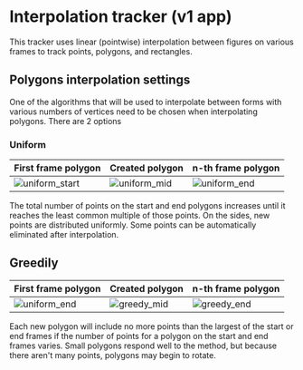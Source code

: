 # Interpolation tracker (v1 app)

This tracker uses linear (pointwise) interpolation between figures on various frames to track points, polygons, and rectangles.

## Polygons interpolation settings

One of the algorithms that will be used to interpolate between forms with various numbers of vertices need to be chosen when interpolating polygons.
There are 2 options

### Uniform

| First frame polygon                                                                                                     | Created polygon                                                                                                       | n-th frame polygon |
| ----------------------------------------------------------------------------------------------------------------------- | --------------------------------------------------------------------------------------------------------------------- | ------------------ |
| ![uniform_start](https://user-images.githubusercontent.com/87002239/231024690-dd29b0e4-81f7-4b61-9e13-0525ad61e8de.png) | ![uniform_mid](https://user-images.githubusercontent.com/87002239/231024691-b9048f36-ec11-48c1-961c-97201bc3e44c.png) |![uniform_end](https://user-images.githubusercontent.com/87002239/231024683-360ec789-2764-49c9-90c6-014dd17d7dd2.png)|


The total number of points on the start and end polygons increases until it reaches the least common multiple of those points.
On the sides, new points are distributed uniformly. Some points can be automatically eliminated after interpolation.


## Greedily

| First frame polygon                                                                                                   | Created polygon                                                                                                      | n-th frame polygon                |
| --------------------------------------------------------------------------------------------------------------------- | -------------------------------------------------------------------------------------------------------------------- | --------------------------------- |
| ![uniform_end](https://user-images.githubusercontent.com/87002239/231024683-360ec789-2764-49c9-90c6-014dd17d7dd2.png) | ![greedy_mid](https://user-images.githubusercontent.com/87002239/231024687-b32de7b8-2879-42d6-aa7c-ec05f3a6a905.png) |![greedy_end](https://user-images.githubusercontent.com/87002239/231024688-89c78047-0c88-488c-be88-6eca06a9c094.png) |

Each new polygon will include no more points than the largest of the start or end frames if the number of points for a polygon on the start and end frames varies.
Small polygons respond well to the method, but because there aren't many points, polygons may begin to rotate.